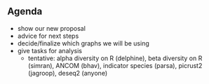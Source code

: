 ## Agenda
- show our new proposal
- advice for next steps
- decide/finalize which graphs we will be using
- give tasks for analysis
    - tentative: alpha diversity on R (delphine), beta diversity on R (simran), ANCOM (bhav), indicator species (parsa), picrust2 (jagroop), deseq2 (anyone)
 
